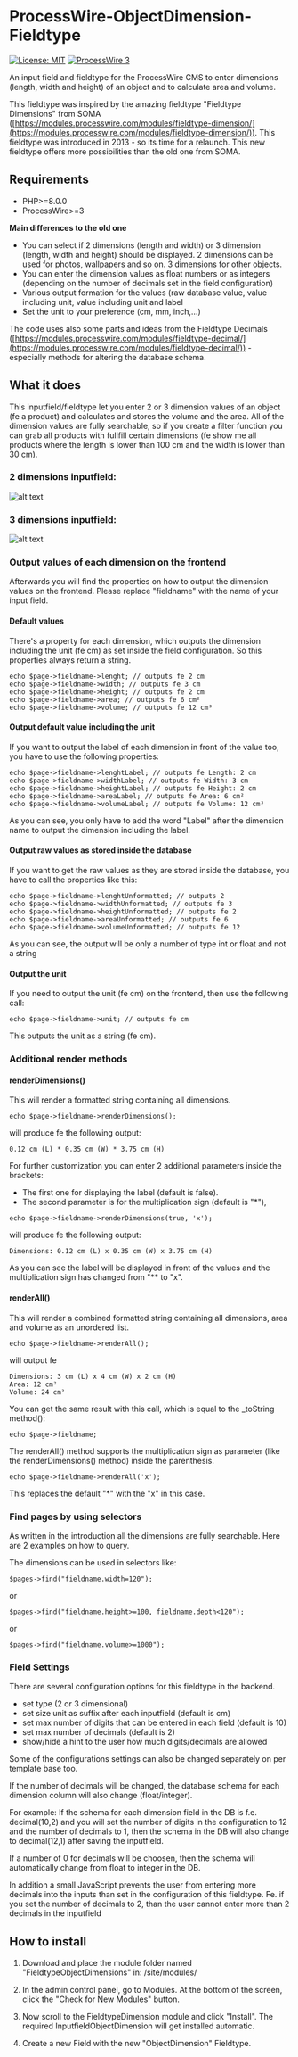 # ProcessWire-ObjectDimension-Fieldtype
[![License: MIT](https://img.shields.io/badge/License-MIT-blue.svg)](https://opensource.org/licenses/MIT)
[![ProcessWire 3](https://img.shields.io/badge/ProcessWire-3.x-orange.svg)](https://github.com/processwire/processwire)

An input field and fieldtype for the ProcessWire CMS to enter dimensions (length, width and height) of an object and to calculate area and volume.

This fieldtype was inspired by the amazing fieldtype "Fieldtype Dimensions" from SOMA ([https://modules.processwire.com/modules/fieldtype-dimension/](https://modules.processwire.com/modules/fieldtype-dimension/)). This fieldtype was introduced in 2013 - so its time for a relaunch.
This new fieldtype offers more possibilities than the old one from SOMA.

## Requirements
* PHP>=8.0.0
* ProcessWire>=3

**Main differences to the old one**
* You can select if 2 dimensions (length and width) or 3 dimension (length, width and height) should be displayed. 2 dimensions can be used for photos, wallpapers and so on. 3 dimensions for other objects.
* You can enter the dimension values as float numbers or as integers (depending on the number of decimals set in the field configuration)
* Various output formation for the values (raw database value, value including unit, value including unit and label
* Set the unit to your preference (cm, mm, inch,...)

The code uses also some parts and ideas from the Fieldtype Decimals ([https://modules.processwire.com/modules/fieldtype-decimal/](https://modules.processwire.com/modules/fieldtype-decimal/)) - especially methods for altering the database schema.

## What it does

This inputfield/fieldtype let you enter 2 or 3 dimension values of an object (fe a product) and calculates and stores the volume and the area.
All of the dimension values are fully searchable, so if you create a filter function you can grab all products with fullfill certain dimensions (fe show me all products where the length is lower than 100 cm and the width is lower than 30 cm).

### 2 dimensions inputfield:
![alt text](https://github.com/juergenweb/ProcessWire-ObjectDimension-Fieldtype/blob/master/images/objectdimensions1.png?raw=true)

### 3 dimensions inputfield:
![alt text](https://github.com/juergenweb/ProcessWire-ObjectDimension-Fieldtype/blob/master/images/objectdimensions2.png?raw=true)

### Output values of each dimension on the frontend

Afterwards you will find the properties on how to output the dimension values on the frontend. Please replace "fieldname" with the name of your input field.

#### Default values

There's a property for each dimension, which outputs the dimension including the unit (fe cm) as set inside the field configuration. So this properties always return a string.

```
echo $page->fieldname->lenght; // outputs fe 2 cm
echo $page->fieldname->width; // outputs fe 3 cm
echo $page->fieldname->height; // outputs fe 2 cm
echo $page->fieldname->area; // outputs fe 6 cm²
echo $page->fieldname->volume; // outputs fe 12 cm³
```

#### Output default value including the unit

If you want to output the label of each dimension in front of the value too, you have to use the following properties:

```
echo $page->fieldname->lenghtLabel; // outputs fe Length: 2 cm
echo $page->fieldname->widthLabel; // outputs fe Width: 3 cm
echo $page->fieldname->heightLabel; // outputs fe Height: 2 cm
echo $page->fieldname->areaLabel; // outputs fe Area: 6 cm²
echo $page->fieldname->volumeLabel; // outputs fe Volume: 12 cm³
```
As you can see, you only have to add the word "Label" after the dimension name to output the dimension including the label. 

#### Output raw values as stored inside the database
If you want to get the raw values as they are stored inside the database, you have to call the properties like this:

```
echo $page->fieldname->lenghtUnformatted; // outputs 2
echo $page->fieldname->widthUnformatted; // outputs fe 3
echo $page->fieldname->heightUnformatted; // outputs fe 2
echo $page->fieldname->areaUnformatted; // outputs fe 6
echo $page->fieldname->volumeUnformatted; // outputs fe 12
```
As you can see, the output will be only a number of type int or float and not a string

#### Output the unit 
If you need to output the unit (fe cm) on the frontend, then use the following call:

```
echo $page->fieldname->unit; // outputs fe cm
```
This outputs the unit as a string (fe cm).

### Additional render methods

#### renderDimensions()
This will render a formatted string containing all dimensions.

```
echo $page->fieldname->renderDimensions(); 
```
will produce fe the following output:

```
0.12 cm (L) * 0.35 cm (W) * 3.75 cm (H)
```

For further customization you can enter 2 additional parameters inside the brackets:

- The first one for displaying the label (default is false).
- The second parameter is for the multiplication sign (default is "*"), 

```
echo $page->fieldname->renderDimensions(true, 'x');
```
will produce fe the following output:

```
Dimensions: 0.12 cm (L) x 0.35 cm (W) x 3.75 cm (H)
```
As you can see the label will be displayed in front of the values and the multiplication sign has changed from "** to "x".

#### renderAll()
This will render a combined formatted string containing all dimensions, area and volume as an unordered list.

```
echo $page->fieldname->renderAll();
```
will output fe
```
Dimensions: 3 cm (L) x 4 cm (W) x 2 cm (H)
Area: 12 cm²
Volume: 24 cm²
```

You can get the same result with this call, which is equal to the _toString method():

```
echo $page->fieldname;
```

The renderAll() method supports the multiplication sign as parameter (like the renderDimensions() method)  inside the parenthesis.

```
echo $page->fieldname->renderAll('x');
```

This replaces the default "*" with the "x" in this case.



### Find pages by using selectors

As written in the introduction all the dimensions are fully searchable. Here are 2 examples on how to query.

The dimensions can be used in selectors like:

`$pages->find("fieldname.width=120");`

or

`$pages->find("fieldname.height>=100, fieldname.depth<120");`

or

`$pages->find("fieldname.volume>=1000");`

### Field Settings

There are several configuration options for this fieldtype in the backend.

- set type (2 or 3 dimensional)
- set size unit as suffix after each inputfield (default is cm)
- set max number of digits that can be entered in each field (default is 10)
- set max number of decimals (default is 2)
- show/hide a hint to the user how much digits/decimals are allowed

Some of the configurations settings can also be changed separately on per template base too.

If the number of decimals will be changed, the database schema for each dimension column will also change (float/integer).

For example:
If the schema for each dimension field in the DB is f.e. decimal(10,2) and you will set the number of digits in the configuration to 12 and the number of decimals to 1, then the schema in the DB will also change to decimal(12,1) after saving the inputfield.

If a number of 0 for decimals will be choosen, then the schema will automatically change from float to integer in the DB.

In addition a small JavaScript prevents the user from entering more decimals into the inputs than set in the configuration of this fieldtype.
Fe. if you set the number of decimals to 2, than the user cannot enter more than 2 decimals in the inputfield

## How to install

1. Download and place the module folder named "FieldtypeObjectDimensions" in:
/site/modules/

2. In the admin control panel, go to Modules. At the bottom of the
screen, click the "Check for New Modules" button.

3. Now scroll to the FieldtypeDimension module and click "Install". The required InputfieldObjectDimension will get installed automatic.

4. Create a new Field with the new "ObjectDimension" Fieldtype.
